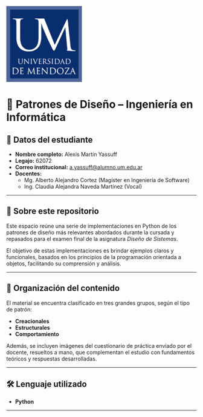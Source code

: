 ![alt text](um_logo.png)

# 🧠 Patrones de Diseño – Ingeniería en Informática

## 📌 Datos del estudiante
- **Nombre completo:** Alexis Martín Yassuff  
- **Legajo:** 62072  
- **Correo institucional:** a.yassuff@alumno.um.edu.ar  
- **Docentes:**  
  - Mg. Alberto Alejandro Cortez (Magíster en Ingeniería de Software)  
  - Ing. Claudia Alejandra Naveda Martínez (Vocal)  

---

## 📘 Sobre este repositorio

Este espacio reúne una serie de implementaciones en Python de los patrones de diseño más relevantes abordados durante la cursada y repasados para el examen final de la asignatura *Diseño de Sistemas*.

El objetivo de estas implementaciones es brindar ejemplos claros y funcionales, basados en los principios de la programación orientada a objetos, facilitando su comprensión y análisis.

---

## 📂 Organización del contenido

El material se encuentra clasificado en tres grandes grupos, según el tipo de patrón:

- **Creacionales**
- **Estructurales**
- **Comportamiento**

Además, se incluyen imágenes del cuestionario de práctica enviado por el docente, resueltos a mano, que complementan el estudio con fundamentos teóricos y respuestas desarrolladas.

---

## 🛠️ Lenguaje utilizado

- **Python**  

---


